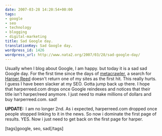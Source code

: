 ```yaml
---
date: 2007-03-28 14:20:54+00:00
tags:
- google
- seo
- technology
- blogging
- digital-marketing
title: Sad Google day.
translationKey: Sad Google day.
wordpress_id: 1426
wordpress_url: http://www.nata2.org/2007/03/28/sad-google-day/
---
```


Usually when I blog about Google, I am happy. but today it is a sad sad Google day. For the first time since the days of <a href="http://metacrawler.com/">metacrawler</a>, a search for <a href="http://www.google.com/search?q=harper+reed">Harper Reed</a> doesn't return one of my sites as the first hit. This really hurts. I guess I have been slacker at my SEO. Gotta jump back up there. I hope that harperreed.com drops once Google reindexes and notices that their title isn't harper/reed anymore. I just need to make millions of dollars and buy harperreed.com. sad!

<strong>UPDATE:  </strong>I am no longer 2nd. As i expected, harperreed.com dropped once people stopped linking to it in the news. So now i dominate the first page of results. YES. Now i just need to get back on the first page for harper.
<p class="wlWriterSmartContent" id="0767317B-992E-4b12-91E0-4F059A8CECA8:df1caf3b-cbaf-4b7c-a3c9-6a2a6ef282d4" contenteditable="false" style="margin: 0px; padding: 0px; display: inline">[tags]google, seo, sad[/tags]</p>